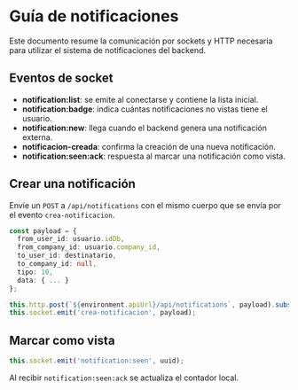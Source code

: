 # Guía de notificaciones

Este documento resume la comunicación por sockets y HTTP necesaria para utilizar el sistema de notificaciones del backend.

## Eventos de socket
- **notification:list**: se emite al conectarse y contiene la lista inicial.
- **notification:badge**: indica cuántas notificaciones no vistas tiene el usuario.
- **notification:new**: llega cuando el backend genera una notificación externa.
- **notificacion-creada**: confirma la creación de una nueva notificación.
- **notification:seen:ack**: respuesta al marcar una notificación como vista.

## Crear una notificación
Envíe un `POST` a `/api/notifications` con el mismo cuerpo que se envía por el evento `crea-notificacion`.

```ts
const payload = {
  from_user_id: usuario.idDb,
  from_company_id: usuario.company_id,
  to_user_id: destinatario,
  to_company_id: null,
  tipo: 10,
  data: { ... }
};

this.http.post(`${environment.apiUrl}/api/notifications`, payload).subscribe();
this.socket.emit('crea-notificacion', payload);
```

## Marcar como vista

```ts
this.socket.emit('notification:seen', uuid);
```

Al recibir `notification:seen:ack` se actualiza el contador local.
